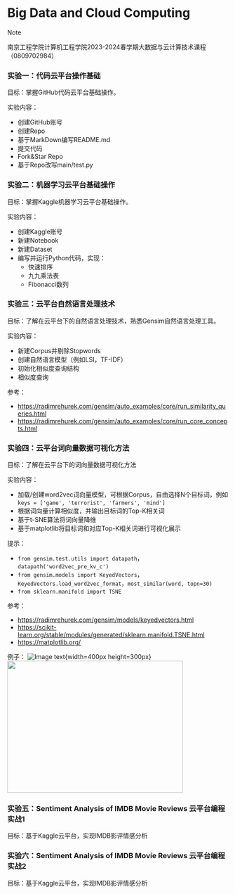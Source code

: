 # Big Data and Cloud Computing

> [!NOTE] 
> 南京工程学院计算机工程学院2023-2024春学期大数据与云计算技术课程（0809702984）




### 实验一：代码云平台操作基础

目标：掌握GitHub代码云平台基础操作。

实验内容：
- 创建GitHub账号
- 创建Repo
- 基于MarkDown编写README.md
- 提交代码
- Fork&Star Repo
- 基于Repo改写main/test.py

### 实验二：机器学习云平台基础操作

目标：掌握Kaggle机器学习云平台基础操作。

实验内容：
- 创建Kaggle账号
- 新建Notebook
- 新建Dataset
- 编写并运行Python代码，实现：
  - 快速排序
  - 九九乘法表
  - Fibonacci数列

### 实验三：云平台自然语言处理技术

目标：了解在云平台下的自然语言处理技术，熟悉Gensim自然语言处理工具。

实验内容：
- 新建Corpus并剔除Stopwords
- 创建自然语言模型（例如LSI，TF-IDF）
- 初始化相似度查询结构
- 相似度查询

参考：
- https://radimrehurek.com/gensim/auto_examples/core/run_similarity_queries.html
- https://radimrehurek.com/gensim/auto_examples/core/run_core_concepts.html

### 实验四：云平台词向量数据可视化方法

目标：了解在云平台下的词向量数据可视化方法

实验内容：
- 加载/创建word2vec词向量模型，可根据Corpus，自由选择N个目标词，例如 `keys = ['game', 'terrorist', 'farmers', 'mind']`
- 根据词向量计算相似度，并输出目标词的Top-K相关词
- 基于t-SNE算法将词向量降维
- 基于matplotlib将目标词和对应Top-K相关词进行可视化展示

提示：
- `from gensim.test.utils import datapath`，`datapath('word2vec_pre_kv_c')`
- `from gensim.models import KeyedVectors`，`KeyedVectors.load_word2vec_format`，`most_similar(word, topn=30)`
- `from sklearn.manifold import TSNE`

参考：
- https://radimrehurek.com/gensim/models/keyedvectors.html
- https://scikit-learn.org/stable/modules/generated/sklearn.manifold.TSNE.html
- https://matplotlib.org/

例子：
![Image text](https://github.com/cuishicheng/Big-Data-and-Cloud-Computing/blob/main/main/example.png){width=400px height=300px}
<img src="https://github.com/cuishicheng/Big-Data-and-Cloud-Computing/blob/main/main/example.png" width="400" height="300">

### 实验五：Sentiment Analysis of IMDB Movie Reviews 云平台编程实战1

目标：基于Kaggle云平台，实现IMDB影评情感分析

### 实验六：Sentiment Analysis of IMDB Movie Reviews 云平台编程实战2

目标：基于Kaggle云平台，实现IMDB影评情感分析
